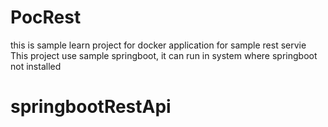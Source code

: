 # PocRest
this is sample learn project for docker application for sample rest servie
This project use sample springboot, it can run in system where springboot not installed
# springbootRestApi
